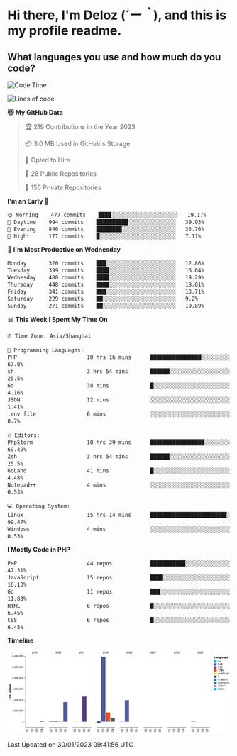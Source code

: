 # **Hi there, I'm Deloz (*´ー｀*), and this is my profile readme.**
<!--  [![Profile views](https://gpvc.arturio.dev/dank-del)](https://github.com/dank-del) -->
## **What languages you use and how much do you code?**

<!--START_SECTION:waka-->
![Code Time](http://img.shields.io/badge/Code%20Time-747%20hrs%2010%20mins-blue)

![Lines of code](https://img.shields.io/badge/From%20Hello%20World%20I%27ve%20Written-13%20Million%20lines%20of%20code-blue)

**🐱 My GitHub Data** 

> 🏆 219 Contributions in the Year 2023
 > 
> 📦 3.0 MB Used in GitHub's Storage 
 > 
> 💼 Opted to Hire
 > 
> 📜 28 Public Repositories 
 > 
> 🔑 156 Private Repositories  
 > 
**I'm an Early 🐤** 

```text
🌞 Morning    477 commits    ████░░░░░░░░░░░░░░░░░░░░░   19.17% 
🌆 Daytime    994 commits    ██████████░░░░░░░░░░░░░░░   39.95% 
🌃 Evening    840 commits    ████████░░░░░░░░░░░░░░░░░   33.76% 
🌙 Night      177 commits    █░░░░░░░░░░░░░░░░░░░░░░░░   7.11%

```
📅 **I'm Most Productive on Wednesday** 

```text
Monday       320 commits    ███░░░░░░░░░░░░░░░░░░░░░░   12.86% 
Tuesday      399 commits    ████░░░░░░░░░░░░░░░░░░░░░   16.04% 
Wednesday    480 commits    ████░░░░░░░░░░░░░░░░░░░░░   19.29% 
Thursday     448 commits    ████░░░░░░░░░░░░░░░░░░░░░   18.01% 
Friday       341 commits    ███░░░░░░░░░░░░░░░░░░░░░░   13.71% 
Saturday     229 commits    ██░░░░░░░░░░░░░░░░░░░░░░░   9.2% 
Sunday       271 commits    ██░░░░░░░░░░░░░░░░░░░░░░░   10.89%

```


📊 **This Week I Spent My Time On** 

```text
⌚︎ Time Zone: Asia/Shanghai

💬 Programming Languages: 
PHP                      10 hrs 16 mins      ████████████████░░░░░░░░░   67.0% 
sh                       3 hrs 54 mins       ██████░░░░░░░░░░░░░░░░░░░   25.5% 
Go                       38 mins             █░░░░░░░░░░░░░░░░░░░░░░░░   4.16% 
JSON                     12 mins             ░░░░░░░░░░░░░░░░░░░░░░░░░   1.41% 
.env file                6 mins              ░░░░░░░░░░░░░░░░░░░░░░░░░   0.7%

🔥 Editors: 
PhpStorm                 10 hrs 39 mins      █████████████████░░░░░░░░   69.49% 
Zsh                      3 hrs 54 mins       ██████░░░░░░░░░░░░░░░░░░░   25.5% 
GoLand                   41 mins             █░░░░░░░░░░░░░░░░░░░░░░░░   4.48% 
Notepad++                4 mins              ░░░░░░░░░░░░░░░░░░░░░░░░░   0.53%

💻 Operating System: 
Linux                    15 hrs 14 mins      ████████████████████████░   99.47% 
Windows                  4 mins              ░░░░░░░░░░░░░░░░░░░░░░░░░   0.53%

```

**I Mostly Code in PHP** 

```text
PHP                      44 repos            ███████████░░░░░░░░░░░░░░   47.31% 
JavaScript               15 repos            ████░░░░░░░░░░░░░░░░░░░░░   16.13% 
Go                       11 repos            ███░░░░░░░░░░░░░░░░░░░░░░   11.83% 
HTML                     6 repos             █░░░░░░░░░░░░░░░░░░░░░░░░   6.45% 
CSS                      6 repos             █░░░░░░░░░░░░░░░░░░░░░░░░   6.45%

```


**Timeline**

![Chart not found](https://raw.githubusercontent.com/deloz/deloz/main/charts/bar_graph.png) 


 Last Updated on 30/01/2023 09:41:56 UTC
<!--END_SECTION:waka-->
